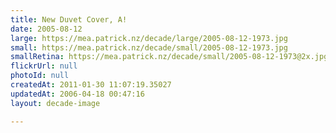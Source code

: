 ```yaml
---
title: New Duvet Cover, A!
date: 2005-08-12
large: https://mea.patrick.nz/decade/large/2005-08-12-1973.jpg
small: https://mea.patrick.nz/decade/small/2005-08-12-1973.jpg
smallRetina: https://mea.patrick.nz/decade/small/2005-08-12-1973@2x.jpg
flickrUrl: null
photoId: null
createdAt: 2011-01-30 11:07:19.35027
updatedAt: 2006-04-18 00:47:16
layout: decade-image

---
```


